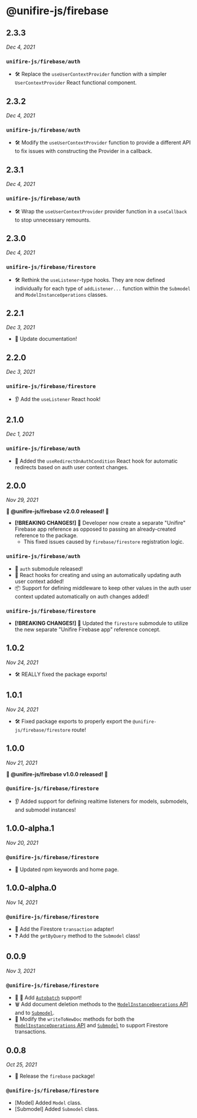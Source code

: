 # @unifire-js/firebase

## 2.3.3

<i>Dec 4, 2021</i>

### `unifire-js/firebase/auth`

* 🛠️ Replace the `useUserContextProvider` function with a simpler `UserContextProvider` React functional component.

## 2.3.2

<i>Dec 4, 2021</i>

### `unifire-js/firebase/auth`

* 🛠️ Modify the `useUserContextProvider` function to provide a different API to fix issues with constructing the Provider in a callback.

## 2.3.1

<i>Dec 4, 2021</i>

### `unifire-js/firebase/auth`

* 🛠️ Wrap the `useUserContextProvider` provider function in a `useCallback` to stop unnecessary remounts.

## 2.3.0

<i>Dec 4, 2021</i>

### `unifire-js/firebase/firestore`

* 🛠️ Rethink the `useListener`-type hooks. They are now defined individually for each type of `addListener...` function within the `Submodel` and `ModelInstanceOperations` classes.

## 2.2.1

<i>Dec 3, 2021</i>

* 📃 Update documentation!

## 2.2.0

<i>Dec 3, 2021</i>

### `unifire-js/firebase/firestore`

* 👂 Add the `useListener` React hook!

## 2.1.0

<i>Dec 1, 2021</i>

### `unifire-js/firebase/auth`

* 🚂 Added the `useRedirectOnAuthCondition` React hook for automatic redirects based on auth user context changes.

## 2.0.0

<i>Nov 29, 2021</i>

**🎉 @unifire-js/firebase v2.0.0 released! 🎉**

* **\[!BREAKING CHANGES!\]** 🔧 Developer now create a separate "Unifire" Firebase app reference as opposed to passing an already-created reference to the package.
    * This fixed issues caused by `firebase/firestore` registration logic.

### `unifire-js/firebase/auth`

* 🚀 `auth` submodule released!
* 🧍 React hooks for creating and using an automatically updating auth user context added!
* 📦 Support for defining middleware to keep other values in the auth user context updated automatically on auth changes added!

### `unifire-js/firebase/firestore`

* **\[!BREAKING CHANGES!\]** 🔧 Updated the `firestore` submodule to utilize the new separate "Unifire Firebase app" reference concept.

## 1.0.2

<i>Nov 24, 2021</i>

* 🛠️ REALLY fixed the package exports!

## 1.0.1

<i>Nov 24, 2021</i>

* 🛠️ Fixed package exports to properly export the `@unifire-js/firebase/firestore` route!

## 1.0.0

<i>Nov 21, 2021</i>

**🎉 @unifire-js/firebase v1.0.0 released! 🎉**

### `@unifire-js/firebase/firestore`

* 👂 Added support for defining realtime listeners for models, submodels, and submodel instances!

## 1.0.0-alpha.1

<i>Nov 20, 2021</i>

### `@unifire-js/firebase/firestore`

* 🔧 Updated npm keywords and home page.

## 1.0.0-alpha.0

<i>Nov 14, 2021</i>

### `@unifire-js/firebase/firestore`

* 🤝 Add the Firestore `transaction` adapter!
* ❓ Add the `getByQuery` method to the `Submodel` class!

## 0.0.9

<i>Nov 3, 2021</i>

### `@unifire-js/firebase/firestore`

* 🤖 🎁 Add [`Autobatch`](/packages/firebase/docs/api/firestore/autobatcher.md) support!
* 🗑 Add document deletion methods to the [`ModelInstanceOperations` API](/packages/firebase/docs/api/firestore/model-instance-operations.md) and to [`Submodel`](/packages/firebase/docs/api/firestore/submodel.md).
* 🤝 Modify the `writeToNewDoc` methods for both the [`ModelInstanceOperations` API](/packages/firebase/docs/api/firestore/model-instance-operations.md) and [`Submodel`](/packages/firebase/docs/api/firestore/submodel.md) to support Firestore transactions.

## 0.0.8

<i>Oct 25, 2021</i>

* 🚀 Release the `firebase` package!

### `@unifire-js/firebase/firestore`

* \[Model\] Added `Model` class.
* \[Submodel\] Added `Submodel` class.